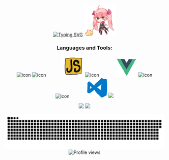 <p align="center"> 
  <a href="https://git.io/typing-svg"><img src="https://readme-typing-svg.demolab.com?font=Righteous&size=32&duration=3000&pause=1000&color=8F7FD3DE&center=true&vCenter=true&repeat=false&width=435&lines=Hey Guys👋I'm CIA0CIA0 !" alt="Typing SVG" /></a>
  <img src="pic/bikaloading.gif" width="100"/>
</p>

<!-- programming tool icon 编程工具图标 -->
<h3 align="center">Languages and Tools:</h3>
<p align="center">
<img src="https://techstack-generator.vercel.app/java-icon.svg" alt="icon" width="65" style="width: 65px; height: 65px; margin-right: 0px; margin-bottom: 0px;" />
<img src="https://techstack-generator.vercel.app/mysql-icon.svg" alt="icon" width="65" style="width: 65px; height: 65px; margin-right: 50px; margin-bottom: 0px;" />
<img src="pic/js.webp" width="65"/>  
<img src="https://techstack-generator.vercel.app/nginx-icon.svg" alt="icon" width="65" style="width: 65px; height: 65px; margin-right: 50px; margin-bottom: 0px;" />
<img src="pic/vue.webp" width="65"/>  
<img src="https://techstack-generator.vercel.app/react-icon.svg" alt="icon" width="65" style="width: 65px; height: 65px; margin-right: 0px; margin-bottom: 0px;" />
<img src="https://techstack-generator.vercel.app/docker-icon.svg" alt="icon" width="65" style="width: 65px; height: 65px; margin-right: 50px; margin-bottom: 0px;" /> 
<img src="pic/vscode.webp" width="65"/>  
<img src="https://skillicons.dev/icons?i=idea,git" width="140"/>
</p>

<!-- GitHub 数据统计 -->
<p align="center">
  <img height="150px" src="https://github-readme-stats-git-masterrstaa-rickstaa.vercel.app/api?username=CIA0CIAO&hide_title=true&hide_border=true&show_icons=true&include_all_commits=true&line_height=21text_color=000&icon_color=000&bg_color=0,ea6161,ffc64d,fffc4d,52fa5a&theme=graywhite" />
  <img height="150px" src="https://github-readme-stats-git-masterrstaa-rickstaa.vercel.app/api/top-langs/?username=CIA0CIAO&hide_title=true&hide_border=true&layout=compact&langs_count=6&text_color=000&icon_color=fff&bg_color=0,52fa5a,4dfcff,c64dff&theme=graywhite" />
</p>

<picture align="center" >
  <source
    media="(prefers-color-scheme: dark)"
    srcset="https://raw.githubusercontent.com/CIA0CIAO/CIA0CIAO/output/github-contribution-grid-snake-dark.svg"
  />
  <source
    media="(prefers-color-scheme: light)"
    srcset="https://raw.githubusercontent.com/CIA0CIAO/CIA0CIAO/output/github-contribution-grid-snake.svg"
  />
  <img
    alt="github contribution grid snake animation"
    src="https://raw.githubusercontent.com/CIA0CIAO/CIA0CIAO/output/github-contribution-grid-snake.svg"
  />
</picture>

<div align="center">
   <img src="https://count.getloli.com/get/@CIA0CIAO?theme=rule34" alt="Profile views" />
</div>
